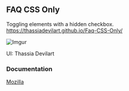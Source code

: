 ## FAQ CSS Only
Toggling elements with a hidden checkbox.
https://thassiadevilart.github.io/Faq-CSS-Only/

   
![Imgur](https://imgur.com/mSihOys.png)

   
UI: Thassia Devilart

### Documentation
[Mozilla](https://developer.mozilla.org/en-US/docs/Web/CSS/:checked)
